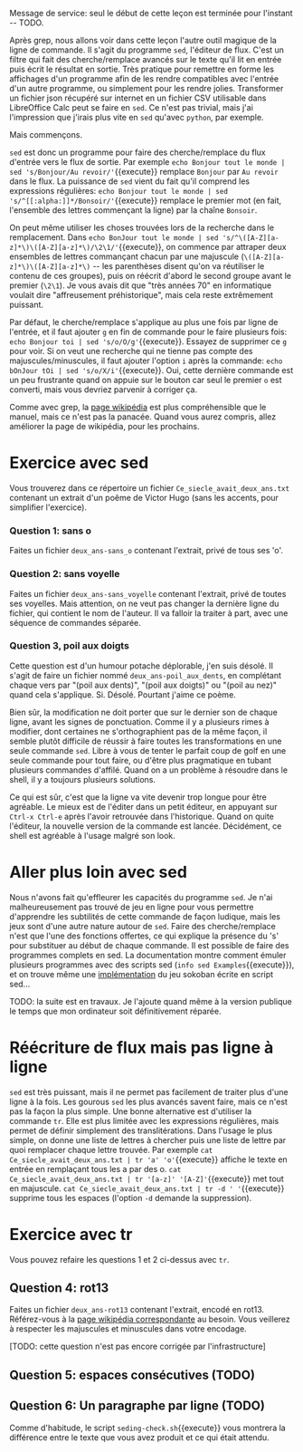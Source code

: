 Message de service: seul le début de cette leçon est terminée pour l'instant -- TODO.

Après grep, nous allons voir dans cette leçon l'autre outil magique de
la ligne de commande. Il s'agit du programme ``sed``, l'éditeur de
flux. C'est un filtre qui fait des cherche/remplace avancés sur le
texte qu'il lit en entrée puis écrit le résultat en sortie.  Très
pratique pour remettre en forme les affichages d'un programme afin de
les rendre compatibles avec l'entrée d'un autre programme, ou
simplement pour les rendre jolies. Transformer un fichier json
récupéré sur internet en un fichier CSV utilisable dans LibreOffice Calc
peut se faire en ``sed``. Ce n'est pas trivial, mais j'ai l'impression
que j'irais plus vite en ``sed`` qu'avec ``python``, par exemple.

Mais commençons. 

``sed`` est donc un programme pour faire des
cherche/remplace du flux d'entrée vers le flux de sortie. Par exemple 
```echo Bonjour tout le monde | sed 's/Bonjour/Au revoir/'```{{execute}}
remplace ``Bonjour`` par ``Au revoir`` dans le flux. La puissance de
``sed`` vient du fait qu'il comprend les expressions régulières:
```echo Bonjour tout le monde | sed 's/^[[:alpha:]]*/Bonsoir/'```{{execute}}
remplace le premier mot (en fait, l'ensemble des lettres commençant
la ligne) par la chaîne ``Bonsoir``. 

On peut même utiliser les choses trouvées lors de la recherche dans le
remplacement. Dans 
```echo BonJour tout le monde | sed 's/^\([A-Z][a-z]*\)\([A-Z][a-z]*\)/\2\1/'```{{execute}},
on commence par attraper deux ensembles de lettres commançant chacun par une
majuscule (``\([A-Z][a-z]*\)\([A-Z][a-z]*\)`` -- les parenthèses
disent qu'on va réutiliser le contenu de ces groupes), puis on réécrit
d'abord le second groupe avant le premier (``\2\1``). Je vous avais dit
que "très années 70" en informatique voulait dire "affreusement
préhistorique", mais cela reste extrêmement puissant.

Par défaut, le cherche/remplace s'applique au plus une fois par ligne
de l'entrée, et il faut ajouter ``g`` en fin de commande pour le faire
plusieurs fois: ```echo Bonjour toi | sed 's/o/O/g'```{{execute}}.
Essayez de supprimer ce ``g`` pour voir. Si on veut une recherche qui
ne tienne pas compte des majuscules/minuscules, il faut ajouter
l'option ``i`` après la commande: 
```echo bOnJour tOi | sed 's/o/X/i'```{{execute}}. Oui, cette dernière
commande est un peu frustrante quand on appuie sur le bouton car seul
le premier ``o`` est converti, mais vous devriez parvenir à corriger ça.

Comme avec grep, la [page
wikipédia](https://fr.wikipedia.org/wiki/Stream_Editor#Utilisation)
est plus compréhensible que le manuel, mais ce n'est pas la panacée.
Quand vous aurez compris, allez améliorer la page de wikipédia, pour
les prochains.

# Exercice avec sed

Vous trouverez dans ce répertoire un fichier
``Ce_siecle_avait_deux_ans.txt`` contenant un extrait d'un poême de
Victor Hugo (sans les accents, pour simplifier l'exercice).

### Question 1: sans o

Faites un fichier ``deux_ans-sans_o`` contenant l'extrait, privé de
tous ses 'o'.

### Question 2: sans voyelle

Faites un fichier ``deux_ans-sans_voyelle`` contenant l'extrait, privé de
toutes ses voyelles. Mais attention, on ne veut pas changer la
dernière ligne du fichier, qui contient le nom de l'auteur. Il va
falloir la traiter à part, avec une séquence de commandes séparée.

### Question 3, poil aux doigts

Cette question est d'un humour potache déplorable, j'en suis désolé.
Il s'agit de faire un fichier nommé ``deux_ans-poil_aux_dents``, en
complétant chaque vers par "(poil aux dents)", "(poil aux doigts)" ou
"(poil au nez)" quand cela s'applique. Si. Désolé. Pourtant j'aime ce
poème.

Bien sûr, la modification ne doit porter que sur le dernier son de
chaque ligne, avant les signes de ponctuation. Comme il y a plusieurs
rimes à modifier, dont certaines ne s'orthographient pas de la même
façon, il semble plutôt difficile de réussir à faire toutes les
transformations en une seule commande ``sed``. Libre à vous de tenter
le parfait coup de golf en une seule commande pour tout faire, ou
d'être plus pragmatique en tubant plusieurs commandes d'affilé. Quand
on a un problème à résoudre dans le shell, il y a toujours plusieurs
solutions.

Ce qui est sûr, c'est que la ligne va vite devenir trop longue pour
être agréable. Le mieux est de l'éditer dans un petit éditeur, en
appuyant sur ``Ctrl-x Ctrl-e`` après l'avoir retrouvée dans
l'historique. Quand on quite l'éditeur, la nouvelle version de la
commande est lancée. Décidément, ce shell est agréable à l'usage
malgré son look.

# Aller plus loin avec sed

Nous n'avons fait qu'effleurer les capacités du programme ``sed``.
Je n'ai malheureusement pas trouvé de jeu en ligne pour vous permettre
d'apprendre les subtilités de cette commande de façon ludique, mais les
jeux sont d'une autre nature autour de ``sed``. Faire des
cherche/remplace n'est que l'une des fonctions offertes, ce qui
explique la présence du 's' pour substituer au début de chaque
commande. Il est possible de faire des programmes complets en sed. La
documentation montre comment émuler plusieurs programmes avec des
scripts sed (```info sed Examples```{{execute}}), et on trouve même
une [implémentation](https://aurelio.net/projects/sedsokoban/) du jeu
sokoban écrite en script sed... 

TODO: la suite est en travaux. Je l'ajoute quand même à la version
publique le temps que mon ordinateur soit définitivement réparée.

# Réécriture de flux mais pas ligne à ligne

``sed`` est très puissant, mais il ne permet pas facilement de traiter
plus d'une ligne à la fois. Les gourous ``sed`` les plus avancés
savent faire, mais ce n'est pas la façon la plus simple. Une bonne
alternative est d'utiliser la commande ``tr``. Elle est plus limitée
avec les expressions régulières, mais permet de définir simplement des
translitérations. Dans l'usage le plus simple, on donne une liste de
lettres à chercher puis une liste de lettre par quoi remplacer chaque
lettre trouvée. Par exemple 
```cat Ce_siecle_avait_deux_ans.txt | tr 'a' 'o'```{{execute}}
affiche le texte en entrée en remplaçant tous les a par des o. 
```cat Ce_siecle_avait_deux_ans.txt | tr '[a-z]' '[A-Z]'```{{execute}}
met tout en majuscule.
```cat Ce_siecle_avait_deux_ans.txt | tr -d ' '```{{execute}}
supprime tous les espaces (l'option ``-d`` demande la suppression).

# Exercice avec tr 

Vous pouvez refaire les questions 1 et 2 ci-dessus avec ``tr``. 

## Question 4: rot13

Faites un fichier ``deux_ans-rot13`` contenant l'extrait, encodé en
rot13. Référez-vous à la [page wikipédia
correspondante](https://fr.wikipedia.org/wiki/ROT13) au besoin. Vous
veillerez à respecter les majuscules et minuscules dans votre encodage.

[TODO: cette question n'est pas encore corrigée par l'infrastructure]

## Question 5: espaces consécutives (TODO)

## Question 6: Un paragraphe par ligne (TODO)



Comme d'habitude, le script ```seding-check.sh```{{execute}} vous
montrera la différence entre le texte que vous avez produit et ce qui
était attendu.
